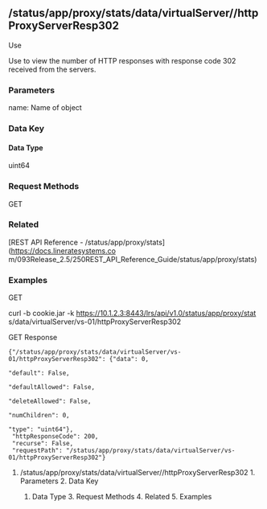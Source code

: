 ## /status/app/proxy/stats/data/virtualServer/<name>/httpProxyServerResp302

Use

Use to view the number of HTTP responses with response code 302 received from
the servers.

### Parameters

name: Name of object

### Data Key

#### Data Type

uint64

### Request Methods

GET

### Related

[REST API Reference - /status/app/proxy/stats](https://docs.lineratesystems.co
m/093Release_2.5/250REST_API_Reference_Guide/status/app/proxy/stats)

### Examples

GET

curl -b cookie.jar -k https://10.1.2.3:8443/lrs/api/v1.0/status/app/proxy/stat
s/data/virtualServer/vs-01/httpProxyServerResp302

GET Response

    
    {"/status/app/proxy/stats/data/virtualServer/vs-01/httpProxyServerResp302": {"data": 0,
                                                                               "default": False,
                                                                               "defaultAllowed": False,
                                                                               "deleteAllowed": False,
                                                                               "numChildren": 0,
                                                                               "type": "uint64"},
     "httpResponseCode": 200,
     "recurse": False,
     "requestPath": "/status/app/proxy/stats/data/virtualServer/vs-01/httpProxyServerResp302"}
    

  1. /status/app/proxy/stats/data/virtualServer/<name>/httpProxyServerResp302
    1. Parameters
    2. Data Key
      1. Data Type
    3. Request Methods
    4. Related
    5. Examples


